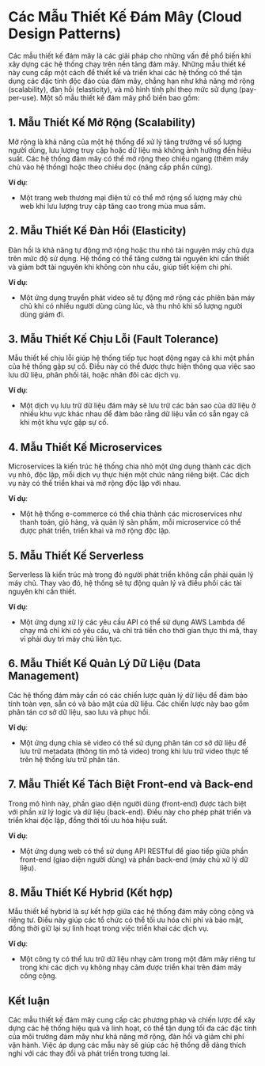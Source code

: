 # Các Mẫu Thiết Kế Đám Mây (Cloud Design Patterns)

Các mẫu thiết kế đám mây là các giải pháp cho những vấn đề phổ biến khi xây dựng các hệ thống chạy trên nền tảng đám mây. Những mẫu thiết kế này cung cấp một cách để thiết kế và triển khai các hệ thống có thể tận dụng các đặc tính độc đáo của đám mây, chẳng hạn như khả năng mở rộng (scalability), đàn hồi (elasticity), và mô hình tính phí theo mức sử dụng (pay-per-use). Một số mẫu thiết kế đám mây phổ biến bao gồm:

## 1. Mẫu Thiết Kế Mở Rộng (Scalability)

Mở rộng là khả năng của một hệ thống để xử lý tăng trưởng về số lượng người dùng, lưu lượng truy cập hoặc dữ liệu mà không ảnh hưởng đến hiệu suất. Các hệ thống đám mây có thể mở rộng theo chiều ngang (thêm máy chủ vào hệ thống) hoặc theo chiều dọc (nâng cấp phần cứng).

**Ví dụ**:  
- Một trang web thương mại điện tử có thể mở rộng số lượng máy chủ web khi lưu lượng truy cập tăng cao trong mùa mua sắm.

## 2. Mẫu Thiết Kế Đàn Hồi (Elasticity)

Đàn hồi là khả năng tự động mở rộng hoặc thu nhỏ tài nguyên máy chủ dựa trên mức độ sử dụng. Hệ thống có thể tăng cường tài nguyên khi cần thiết và giảm bớt tài nguyên khi không còn nhu cầu, giúp tiết kiệm chi phí.

**Ví dụ**:  
- Một ứng dụng truyền phát video sẽ tự động mở rộng các phiên bản máy chủ khi có nhiều người dùng cùng lúc, và thu nhỏ khi số lượng người dùng giảm đi.

## 3. Mẫu Thiết Kế Chịu Lỗi (Fault Tolerance)

Mẫu thiết kế chịu lỗi giúp hệ thống tiếp tục hoạt động ngay cả khi một phần của hệ thống gặp sự cố. Điều này có thể được thực hiện thông qua việc sao lưu dữ liệu, phân phối tải, hoặc nhân đôi các dịch vụ.

**Ví dụ**:  
- Một dịch vụ lưu trữ dữ liệu đám mây sẽ lưu trữ các bản sao của dữ liệu ở nhiều khu vực khác nhau để đảm bảo rằng dữ liệu vẫn có sẵn ngay cả khi một khu vực gặp sự cố.

## 4. Mẫu Thiết Kế Microservices

Microservices là kiến trúc hệ thống chia nhỏ một ứng dụng thành các dịch vụ nhỏ, độc lập, mỗi dịch vụ thực hiện một chức năng riêng biệt. Các dịch vụ này có thể triển khai và mở rộng độc lập với nhau.

**Ví dụ**:  
- Một hệ thống e-commerce có thể chia thành các microservices như thanh toán, giỏ hàng, và quản lý sản phẩm, mỗi microservice có thể được phát triển, triển khai và mở rộng độc lập.

## 5. Mẫu Thiết Kế Serverless

Serverless là kiến trúc mà trong đó người phát triển không cần phải quản lý máy chủ. Thay vào đó, hệ thống sẽ tự động quản lý và điều phối các tài nguyên khi cần thiết.

**Ví dụ**:  
- Một ứng dụng xử lý các yêu cầu API có thể sử dụng AWS Lambda để chạy mã chỉ khi có yêu cầu, và chỉ trả tiền cho thời gian thực thi mã, thay vì phải duy trì máy chủ liên tục.

## 6. Mẫu Thiết Kế Quản Lý Dữ Liệu (Data Management)

Các hệ thống đám mây cần có các chiến lược quản lý dữ liệu để đảm bảo tính toàn vẹn, sẵn có và bảo mật của dữ liệu. Các chiến lược này bao gồm phân tán cơ sở dữ liệu, sao lưu và phục hồi.

**Ví dụ**:  
- Một ứng dụng chia sẻ video có thể sử dụng phân tán cơ sở dữ liệu để lưu trữ metadata (thông tin mô tả video) trong khi lưu trữ video thực tế trên hệ thống lưu trữ phân tán.

## 7. Mẫu Thiết Kế Tách Biệt Front-end và Back-end

Trong mô hình này, phần giao diện người dùng (front-end) được tách biệt với phần xử lý logic và dữ liệu (back-end). Điều này cho phép phát triển và triển khai độc lập, đồng thời tối ưu hóa hiệu suất.

**Ví dụ**:  
- Một ứng dụng web có thể sử dụng API RESTful để giao tiếp giữa phần front-end (giao diện người dùng) và phần back-end (máy chủ xử lý dữ liệu).

## 8. Mẫu Thiết Kế Hybrid (Kết hợp)

Mẫu thiết kế hybrid là sự kết hợp giữa các hệ thống đám mây công cộng và riêng tư. Điều này giúp các tổ chức có thể tối ưu hóa chi phí và bảo mật, đồng thời giữ lại sự linh hoạt trong việc triển khai các dịch vụ.

**Ví dụ**:  
- Một công ty có thể lưu trữ dữ liệu nhạy cảm trong một đám mây riêng tư trong khi các dịch vụ không nhạy cảm được triển khai trên đám mây công cộng.

## Kết luận

Các mẫu thiết kế đám mây cung cấp các phương pháp và chiến lược để xây dựng các hệ thống hiệu quả và linh hoạt, có thể tận dụng tối đa các đặc tính của môi trường đám mây như khả năng mở rộng, đàn hồi và giảm chi phí vận hành. Việc áp dụng các mẫu này sẽ giúp các hệ thống dễ dàng thích nghi với các thay đổi và phát triển trong tương lai.